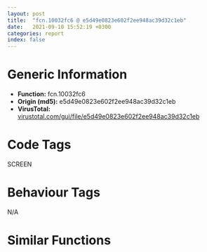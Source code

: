 ```yaml
---
layout: post
title:  "fcn.10032fc6 @ e5d49e0823e602f2ee948ac39d32c1eb"
date:   2021-09-10 15:52:19 +0300
categories: report
index: false
---
```


# Generic Information
- **Function:** fcn.10032fc6
- **Origin (md5):** e5d49e0823e602f2ee948ac39d32c1eb
- **VirusTotal:** [virustotal.com/gui/file/e5d49e0823e602f2ee948ac39d32c1eb][virustotal_ref]

# Code Tags
<span class="tag" id="SCREEN">SCREEN</span>


# Behaviour Tags
<span class="bhv-tag" id="na">N/A</span>

# Similar Functions
<script type="text/javascript" src="https://www.gstatic.com/charts/loader.js"></script>
<script type="text/javascript">

    google.charts.load('current', {'packages':['corechart']});
    google.charts.setOnLoadCallback(drawChart);

    function drawChart() {
    var data = new google.visualization.DataTable();
        data.addColumn('number', 'X');
        data.addColumn('number', 'Y');
        data.addColumn({type: 'string', role: 'tooltip', 'p': {'html': true}});
        data.addColumn({'type': 'string', 'role': 'style'});
        
        data.addRows([
    [-4750.35693359375, 1007.888916015625, '<b><a href="/report/fcn.10032fc6@e5d49e0823e602f2ee948ac39d32c1eb">fcn.10032fc6</a><br>@e5d49e0823e602f2ee948ac39d32c1eb</b><br>push 8<br>mov eax, 0x1013ccf1<br>call fcn.10124124<br>mov edi, ecx<br>mov dword[ebp-0x14], edi<br>mov eax, dword[ebp+8]<br>lea ecx, [edi+0x10]<br>xor ebx, ebx<br>mov dword[edi], vtable.CMemDC.0<br>mov dword[edi+4], eax<br>mov dword[edi+8], ebx<br>mov dword[edi+0xc], ebx<br>call fcn.1001703e<br>mov dword[ebp-4], ebx<br>mov dword[edi+0x24], ebx<br>mov dword[edi+0x20], 0x1014cb54<br>mov esi, dword[ebp+0xc]<br>lea eax, [edi+0x2c]<br>mov dword[edi+0x28], ebx<br>push eax<br>mov dword[eax], ebx<br>mov dword[eax+4], ebx<br>mov dword[eax+8], ebx<br>mov dword[eax+0xc], ebx<br>push dword[esi+0x20]<br>mov byte[ebp-4], 1<br>call dword[sym.imp.USER32.dll_GetClientRect]<br>push ebx<br>mov ecx, esi<br>call fcn.1000e297<br>add dword[edi+0x34], eax<br>mov ecx, esi<br>push 1<br>call fcn.1000e297<br>add dword[edi+0x38], eax<br>mov dword[ebp-0x10], ebx<br>call fcn.100218d1<br>cmp dword[eax+0x1e8], ebx<br>jne 0x1003305d<br>call fcn.1001416f<br>call fcn.100218d1<br>mov dword[eax+0x1e8], 1<br>mov eax, dword[ebp+8]<br>test eax, eax<br>jne 0x10033068<br>mov eax, ebx<br>jmp 0x1003306b<br>mov eax, dword[eax+4]<br>lea ecx, [ebp-0x10]<br>push ecx<br>push ebx<br>push 2<br>lea esi, [edi+0x2c]<br>push esi<br>push eax<br>call fcn.10014112<br>add esp, 0x14<br>mov dword[edi+0xc], eax<br>test eax, eax<br>je 0x100330a0<br>cmp dword[ebp-0x10], 0<br>je 0x100330a0<br>push dword[ebp-0x10]<br>lea ecx, [edi+0x10]<br>mov dword[edi+8], 1<br>call fcn.100179cf<br>jmp 0x100330fa<br>cmp dword[0x10199578], 0<br>je 0x100330fa<br>push dword[edi+4]<br>lea ecx, [edi+0x10]<br>call fcn.10017ad7<br>test eax, eax<br>je 0x100330fa<br>mov edx, dword[esi+0xc]<br>sub edx, dword[esi+4]<br>mov ecx, dword[esi+8]<br>mov eax, dword[edi+4]<br>sub ecx, dword[esi]<br>push edx<br>push ecx<br>push dword[eax+4]<br>call dword[sym.imp.GDI32.dll_CreateCompatibleBitmap]<br>lea esi, [edi+0x20]<br>push eax<br>mov ecx, esi<br>call fcn.10017a05<br>test eax, eax<br>je 0x100330fa<br>mov dword[edi+8], 1<br>test esi, esi<br>je 0x100330ee<br>mov ebx, dword[esi+4]<br>push ebx<br>push dword[edi+0x14]<br>call fcn.1001807d<br>mov dword[edi+0x28], eax<br>mov eax, edi<br>call fcn.101240f2<br>ret 8<br><eoc> ', 'point { fill-color: #e0440e; }'],
[4750.35693359375, -1007.88916015625, '<b><a href="/report/fcn.00429e5f@9c2b894b84f59672d8be2e984066f76f">fcn.00429e5f</a><br>@9c2b894b84f59672d8be2e984066f76f</b><br>push 8<br>mov eax, 0x57676f<br>call fcn.005538d4<br>mov edi, ecx<br>mov dword[ebp-0x14], edi<br>mov eax, dword[ebp+8]<br>lea ecx, [edi+0x10]<br>xor ebx, ebx<br>mov dword[edi], vtable.CMemDC.0<br>mov dword[edi+4], eax<br>mov dword[edi+8], ebx<br>mov dword[edi+0xc], ebx<br>call fcn.004119b2<br>mov dword[ebp-4], ebx<br>mov dword[edi+0x24], ebx<br>mov dword[edi+0x20], 0x585684<br>mov esi, dword[ebp+0xc]<br>lea eax, [edi+0x2c]<br>mov dword[edi+0x28], ebx<br>push eax<br>mov dword[eax], ebx<br>mov dword[eax+4], ebx<br>mov dword[eax+8], ebx<br>mov dword[eax+0xc], ebx<br>push dword[esi+0x20]<br>mov byte[ebp-4], 1<br>call dword[sym.imp.USER32.dll_GetClientRect]<br>push ebx<br>mov ecx, esi<br>call fcn.00416091<br>add dword[edi+0x34], eax<br>mov ecx, esi<br>push 1<br>call fcn.00416091<br>add dword[edi+0x38], eax<br>mov dword[ebp-0x10], ebx<br>call fcn.00410017<br>cmp dword[eax+0x1ec], ebx<br>jne 0x429ef6<br>call fcn.0044dde6<br>call fcn.00410017<br>mov dword[eax+0x1ec], 1<br>mov eax, dword[ebp+8]<br>test eax, eax<br>jne 0x429f01<br>mov eax, ebx<br>jmp 0x429f04<br>mov eax, dword[eax+4]<br>lea ecx, [ebp-0x10]<br>push ecx<br>push ebx<br>push 2<br>lea esi, [edi+0x2c]<br>push esi<br>push eax<br>call fcn.0044dd82<br>add esp, 0x14<br>mov dword[edi+0xc], eax<br>test eax, eax<br>je 0x429f39<br>cmp dword[ebp-0x10], 0<br>je 0x429f39<br>push dword[ebp-0x10]<br>lea ecx, [edi+0x10]<br>mov dword[edi+8], 1<br>call fcn.004122af<br>jmp 0x429f93<br>cmp dword[0x5d8454], 0<br>je 0x429f93<br>push dword[edi+4]<br>lea ecx, [edi+0x10]<br>call fcn.0040db70<br>test eax, eax<br>je 0x429f93<br>mov edx, dword[esi+0xc]<br>sub edx, dword[esi+4]<br>mov ecx, dword[esi+8]<br>mov eax, dword[edi+4]<br>sub ecx, dword[esi]<br>push edx<br>push ecx<br>push dword[eax+4]<br>call dword[sym.imp.GDI32.dll_CreateCompatibleBitmap]<br>lea esi, [edi+0x20]<br>push eax<br>mov ecx, esi<br>call fcn.004122f0<br>test eax, eax<br>je 0x429f93<br>mov dword[edi+8], 1<br>test esi, esi<br>je 0x429f87<br>mov ebx, dword[esi+4]<br>push ebx<br>push dword[edi+0x14]<br>call fcn.00412959<br>mov dword[edi+0x28], eax<br>mov eax, edi<br>call fcn.0055389d<br>ret 8<br><eoc> ', 'null'],

        ]);

    var options = {
        title: 'Similarity Plot',
        legend: 'none',
        colors: ['#dedbd9', '#e6693e', '#ec8f6e', '#f3b49f', '#f6c7b6'],
        tooltip: {isHtml: true, trigger: 'both'},
        explorer: {
        actions: ["dragToZoom", "rightClickToReset"],
        },
        chartArea: {
        width: '80%',
        height: '80%'
        },
        width: '100%',
        height: '100%'
    };

    var chart = new google.visualization.ScatterChart(document.getElementById('chart_div'));

    chart.draw(data, options);
    }
    
</script>


<div id="chart_div" style="width: 100%px; height: 100%;"></div>

# Disassembled Code
{% highlight nasm %}

push 8
mov eax, 0x1013ccf1
call fcn.10124124
mov edi, ecx
mov dword[ebp-0x14], edi
mov eax, dword[ebp+8]
lea ecx, [edi+0x10]
xor ebx, ebx
mov dword[edi], vtable.CMemDC.0
mov dword[edi+4], eax
mov dword[edi+8], ebx
mov dword[edi+0xc], ebx
call fcn.1001703e
mov dword[ebp-4], ebx
mov dword[edi+0x24], ebx
mov dword[edi+0x20], 0x1014cb54
mov esi, dword[ebp+0xc]
lea eax, [edi+0x2c]
mov dword[edi+0x28], ebx
push eax
mov dword[eax], ebx
mov dword[eax+4], ebx
mov dword[eax+8], ebx
mov dword[eax+0xc], ebx
push dword[esi+0x20]
mov byte[ebp-4], 1
call dword[sym.imp.USER32.dll_GetClientRect]
push ebx
mov ecx, esi
call fcn.1000e297
add dword[edi+0x34], eax
mov ecx, esi
push 1
call fcn.1000e297
add dword[edi+0x38], eax
mov dword[ebp-0x10], ebx
call fcn.100218d1
cmp dword[eax+0x1e8], ebx
jne 0x1003305d
call fcn.1001416f
call fcn.100218d1
mov dword[eax+0x1e8], 1
mov eax, dword[ebp+8]
test eax, eax
jne 0x10033068
mov eax, ebx
jmp 0x1003306b
mov eax, dword[eax+4]
lea ecx, [ebp-0x10]
push ecx
push ebx
push 2
lea esi, [edi+0x2c]
push esi
push eax
call fcn.10014112
add esp, 0x14
mov dword[edi+0xc], eax
test eax, eax
je 0x100330a0
cmp dword[ebp-0x10], 0
je 0x100330a0
push dword[ebp-0x10]
lea ecx, [edi+0x10]
mov dword[edi+8], 1
call fcn.100179cf
jmp 0x100330fa
cmp dword[0x10199578], 0
je 0x100330fa
push dword[edi+4]
lea ecx, [edi+0x10]
call fcn.10017ad7
test eax, eax
je 0x100330fa
mov edx, dword[esi+0xc]
sub edx, dword[esi+4]
mov ecx, dword[esi+8]
mov eax, dword[edi+4]
sub ecx, dword[esi]
push edx
push ecx
push dword[eax+4]
call dword[sym.imp.GDI32.dll_CreateCompatibleBitmap]
lea esi, [edi+0x20]
push eax
mov ecx, esi
call fcn.10017a05
test eax, eax
je 0x100330fa
mov dword[edi+8], 1
test esi, esi
je 0x100330ee
mov ebx, dword[esi+4]
push ebx
push dword[edi+0x14]
call fcn.1001807d
mov dword[edi+0x28], eax
mov eax, edi
call fcn.101240f2
ret 8

{% endhighlight %}

[virustotal_ref]: https://www.virustotal.com/gui/file/e5d49e0823e602f2ee948ac39d32c1eb